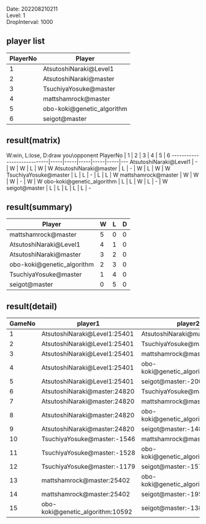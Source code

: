 Date: 202208210211  
Level: 1  
DropInterval: 1000  
## player list
PlayerNo  |  Player
----------|----------------------------
1         |  AtsutoshiNaraki@Level1
2         |  AtsutoshiNaraki@master
3         |  TsuchiyaYosuke@master
4         |  mattshamrock@master
5         |  obo-koki@genetic_algorithm
6         |  seigot@master
## result(matrix)
W:win, L:lose, D:draw
you\opponent PlayerNo       |  1  |  2  |  3  |  4  |  5  |  6
----------------------------|-----|-----|-----|-----|-----|---
AtsutoshiNaraki@Level1      |  -  |  W  |  W  |  L  |  W  |  W
AtsutoshiNaraki@master      |  L  |  -  |  W  |  L  |  W  |  W
TsuchiyaYosuke@master       |  L  |  L  |  -  |  L  |  L  |  W
mattshamrock@master         |  W  |  W  |  W  |  -  |  W  |  W
obo-koki@genetic_algorithm  |  L  |  L  |  W  |  L  |  -  |  W
seigot@master               |  L  |  L  |  L  |  L  |  L  |  -
## result(summary)
Player                      |  W  |  L  |  D
----------------------------|-----|-----|---
mattshamrock@master         |  5  |  0  |  0
AtsutoshiNaraki@Level1      |  4  |  1  |  0
AtsutoshiNaraki@master      |  3  |  2  |  0
obo-koki@genetic_algorithm  |  2  |  3  |  0
TsuchiyaYosuke@master       |  1  |  4  |  0
seigot@master               |  0  |  5  |  0
## result(detail)
GameNo  |  player1                           |  player2
--------|------------------------------------|----------------------------------
1       |  AtsutoshiNaraki@Level1:25401      |  AtsutoshiNaraki@master:24820
2       |  AtsutoshiNaraki@Level1:25401      |  TsuchiyaYosuke@master:-2056
3       |  AtsutoshiNaraki@Level1:25401      |  mattshamrock@master:25402
4       |  AtsutoshiNaraki@Level1:25401      |  obo-koki@genetic_algorithm:10592
5       |  AtsutoshiNaraki@Level1:25401      |  seigot@master:-2003
6       |  AtsutoshiNaraki@master:24820      |  TsuchiyaYosuke@master:-1960
7       |  AtsutoshiNaraki@master:24820      |  mattshamrock@master:25402
8       |  AtsutoshiNaraki@master:24820      |  obo-koki@genetic_algorithm:10592
9       |  AtsutoshiNaraki@master:24820      |  seigot@master:-1486
10      |  TsuchiyaYosuke@master:-1546       |  mattshamrock@master:25402
11      |  TsuchiyaYosuke@master:-1528       |  obo-koki@genetic_algorithm:10592
12      |  TsuchiyaYosuke@master:-1179       |  seigot@master:-1573
13      |  mattshamrock@master:25402         |  obo-koki@genetic_algorithm:10592
14      |  mattshamrock@master:25402         |  seigot@master:-1954
15      |  obo-koki@genetic_algorithm:10592  |  seigot@master:-1383

